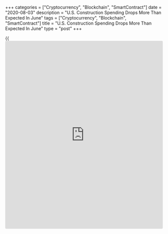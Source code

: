 +++
categories = ["Cryptocurrency", "Blockchain", "SmartContract"]
date = "2020-08-03"
description = "U.S. Construction Spending Drops More Than Expected In June"
tags = ["Cryptocurrency", "Blockchain", "SmartContract"]
title = "U.S. Construction Spending Drops More Than Expected In June"
type = "post"
+++

{{<iframe id="large-banner" src="https://www.bounty.group/#slide=18.0" width="100%" height="600" scrolling="no" style="border: 0px solid rgb(216, 221, 230); border-radius: 3px;">}}

Reflecting decreases in sending on both private and public construction,
the Commerce Department released a report on Monday showing U.S.
construction spending fell by more than expected in the month of June.

The report said construction spending slid by 0.7 percent to an annual
rate of $1.355 trillion in June after tumbling by 1.7 percent to a
revised rate of $1.365 trillion in May.

Economists had expected construction spending to decrease by 0.5 percent
compared to the 2.1 percent slump originally reported for the previous
month.

The bigger than expected drop came as spending on private construction
fell by 0.7 percent to an annual rate of $1.002 trillion in June from
the revised May estimate of $1.009 trillion.

Spending on residential construction dove by 1.5 percent to a rate of
$534.2 billion, more than offsetting a 0.2 percent uptick in spending on
residential construction to a rate of $467.7 billion.

The report said spending on public construction also decreased by 0.7
percent to an annual rate of $353.3 billion in June from the revised May
estimate of $355.8 billion.

Spending on educational construction plunged by 2.7 percent to a rate of
$85.8 billion, while spending on highway construction tumbled by 1.7
percent to a rate of $102.6 billion.

While spending declined for the fourth consecutive month, the Commerce
Department said total construction spending in June was up by 0.1
percent compared to the same month a year ago.

For comments and feedback [contact](https://www.playgroundfx.com/contact/): editorial@rtt[news](https://www.letsplayfx.com/blog/forex-news-website/).com

[Business News][1]

   1. www.rtt[news](https://www.letsplayfx.com/blog/forex-news-website/).com/Content/Business.aspx